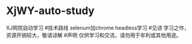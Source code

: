 # XjWY-auto-study
XJ网院自动学习
#技术路线
selenum加chrome headless学习
#见谅
学习之作，资源开销较大，敬请谅解
#声明
仅供学习和交流，请勿用于牟利或其他用途。
